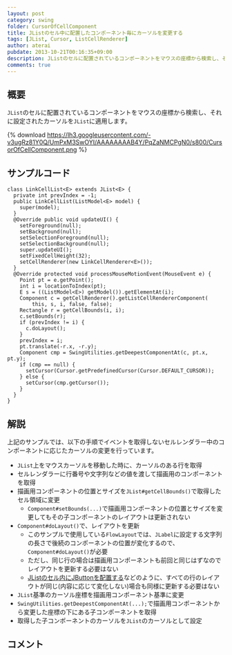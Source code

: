 ```yaml
---
layout: post
category: swing
folder: CursorOfCellComponent
title: JListのセル中に配置したコンポーネント毎にカーソルを変更する
tags: [JList, Cursor, ListCellRenderer]
author: aterai
pubdate: 2013-10-21T00:16:35+09:00
description: JListのセルに配置されているコンポーネントをマウスの座標から検索し、それに設定されたカーソルをJListに適用します。
comments: true
---
```

## 概要
`JList`のセルに配置されているコンポーネントをマウスの座標から検索し、それに設定されたカーソルを`JList`に適用します。

{% download https://lh3.googleusercontent.com/-v3ugRz81Y0Q/UmPxM3SwOYI/AAAAAAAAB4Y/PqZaNMCPgN0/s800/CursorOfCellComponent.png %}

## サンプルコード
<pre class="prettyprint"><code>class LinkCellList&lt;E&gt; extends JList&lt;E&gt; {
  private int prevIndex = -1;
  public LinkCellList(ListModel&lt;E&gt; model) {
    super(model);
  }
  @Override public void updateUI() {
    setForeground(null);
    setBackground(null);
    setSelectionForeground(null);
    setSelectionBackground(null);
    super.updateUI();
    setFixedCellHeight(32);
    setCellRenderer(new LinkCellRenderer&lt;E&gt;());
  }
  @Override protected void processMouseMotionEvent(MouseEvent e) {
    Point pt = e.getPoint();
    int i = locationToIndex(pt);
    E s = ((ListModel&lt;E&gt;) getModel()).getElementAt(i);
    Component c = getCellRenderer().getListCellRendererComponent(
        this, s, i, false, false);
    Rectangle r = getCellBounds(i, i);
    c.setBounds(r);
    if (prevIndex != i) {
      c.doLayout();
    }
    prevIndex = i;
    pt.translate(-r.x, -r.y);
    Component cmp = SwingUtilities.getDeepestComponentAt(c, pt.x, pt.y);
    if (cmp == null) {
      setCursor(Cursor.getPredefinedCursor(Cursor.DEFAULT_CURSOR));
    } else {
      setCursor(cmp.getCursor());
    }
  }
}
</code></pre>

## 解説
上記のサンプルでは、以下の手順でイベントを取得しないセルレンダラー中のコンポーネントに応じたカーソルの変更を行っています。

- `JList`上をマウスカーソルを移動した時に、カーソルのある行を取得
- セルレンダラーに行番号や文字列などの値を渡して描画用のコンポーネントを取得
- 描画用コンポーネントの位置とサイズを`JList#getCellBounds()`で取得したセル領域に変更
    - `Component#setBounds(...)`で描画用コンポーネントの位置とサイズを変更してもその子コンポーネントのレイアウトは更新されない
- `Component#doLayout()`で、レイアウトを更新
    - このサンプルで使用している`FlowLayout`では、`JLabel`に設定する文字列の長さで後続のコンポーネントの位置が変化するので、`Component#doLayout()`が必要
    - ただし、同じ行の場合は描画用コンポーネントも前回と同じはずなのでレイアウトを更新する必要はない
    - [JListのセル内にJButtonを配置する](http://ateraimemo.com/Swing/ButtonsInListCell.html)などのように、すべての行のレイアウトが同じ(内容に応じて変化しない)場合も同様に更新する必要はない
- `JList`基準のカーソル座標を描画用コンポーネント基準に変更
- `SwingUtilities.getDeepestComponentAt(...);`で描画用コンポーネントから変更した座標の下にある子コンポーネントを取得
- 取得した子コンポーネントのカーソルを`JList`のカーソルとして設定

<!-- dummy comment line for breaking list -->

## コメント
